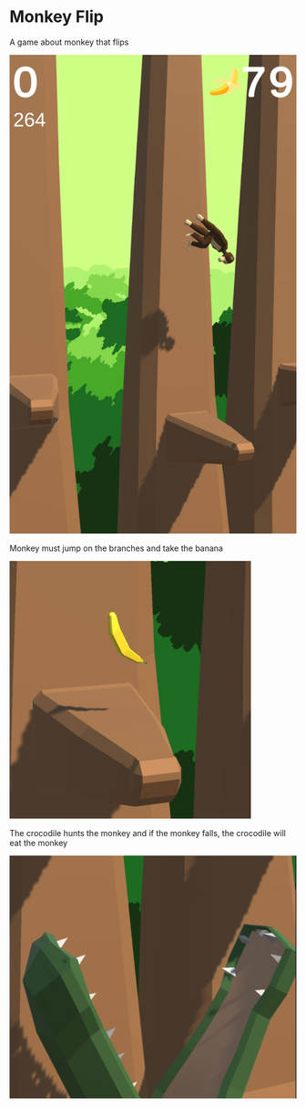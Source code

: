 # Monkey Flip

A game about monkey that flips

![Gameplay](/.images/gameplay.png)

Monkey must jump on the branches and take the banana

![Banana](/.images/banana.png)

The crocodile hunts the monkey and if the monkey falls, the crocodile will eat the monkey

![Crocodile](/.images/crocodile.png)